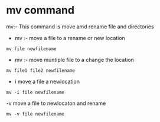  # mv command 
mv:- This command is move amd rename file and directories 
- mv :- move a file to a rename or new location
```
mv file newfilename
```
- mv :- move muntiple file to a change the  location
```
mv file1 file2 newfilename 
```
- i move a file a newlocation
```
mv -i file newfilename
```
-v move a file to newlocaton and rename 
```
mv -v file newfilename 
```
